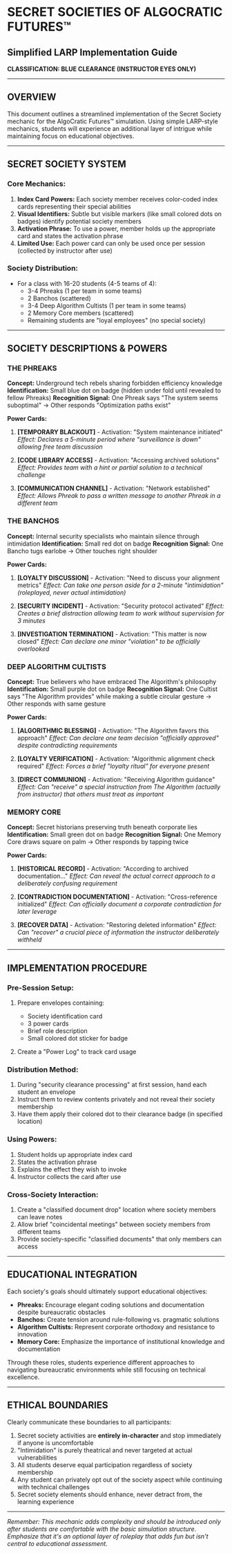 # SECRET SOCIETIES OF ALGOCRATIC FUTURES™
## Simplified LARP Implementation Guide

**CLASSIFICATION: BLUE CLEARANCE (INSTRUCTOR EYES ONLY)**

---

## OVERVIEW

This document outlines a streamlined implementation of the Secret Society mechanic for the AlgoCratic Futures™ simulation. Using simple LARP-style mechanics, students will experience an additional layer of intrigue while maintaining focus on educational objectives.

---

## SECRET SOCIETY SYSTEM

### Core Mechanics:
1. **Index Card Powers:** Each society member receives color-coded index cards representing their special abilities
2. **Visual Identifiers:** Subtle but visible markers (like small colored dots on badges) identify potential society members
3. **Activation Phrase:** To use a power, member holds up the appropriate card and states the activation phrase
4. **Limited Use:** Each power card can only be used once per session (collected by instructor after use)

### Society Distribution:
- For a class with 16-20 students (4-5 teams of 4):
  - 3-4 Phreaks (1 per team in some teams)
  - 2 Banchos (scattered)
  - 3-4 Deep Algorithm Cultists (1 per team in some teams)
  - 2 Memory Core members (scattered)
  - Remaining students are "loyal employees" (no special society)

---

## SOCIETY DESCRIPTIONS & POWERS

### THE PHREAKS
**Concept:** Underground tech rebels sharing forbidden efficiency knowledge
**Identification:** Small blue dot on badge (hidden under fold until revealed to fellow Phreaks)
**Recognition Signal:** One Phreak says "The system seems suboptimal" → Other responds "Optimization paths exist"

**Power Cards:**
1. **[TEMPORARY BLACKOUT]** - Activation: "System maintenance initiated"
   *Effect: Declares a 5-minute period where "surveillance is down" allowing free team discussion*

2. **[CODE LIBRARY ACCESS]** - Activation: "Accessing archived solutions"
   *Effect: Provides team with a hint or partial solution to a technical challenge*

3. **[COMMUNICATION CHANNEL]** - Activation: "Network established"
   *Effect: Allows Phreak to pass a written message to another Phreak in a different team*

### THE BANCHOS
**Concept:** Internal security specialists who maintain silence through intimidation
**Identification:** Small red dot on badge
**Recognition Signal:** One Bancho tugs earlobe → Other touches right shoulder

**Power Cards:**
1. **[LOYALTY DISCUSSION]** - Activation: "Need to discuss your alignment metrics"
   *Effect: Can take one person aside for a 2-minute "intimidation" (roleplayed, never actual intimidation)*

2. **[SECURITY INCIDENT]** - Activation: "Security protocol activated"
   *Effect: Creates a brief distraction allowing team to work without supervision for 3 minutes*

3. **[INVESTIGATION TERMINATION]** - Activation: "This matter is now closed"
   *Effect: Can declare one minor "violation" to be officially overlooked*

### DEEP ALGORITHM CULTISTS
**Concept:** True believers who have embraced The Algorithm's philosophy
**Identification:** Small purple dot on badge
**Recognition Signal:** One Cultist says "The Algorithm provides" while making a subtle circular gesture → Other responds with same gesture

**Power Cards:**
1. **[ALGORITHMIC BLESSING]** - Activation: "The Algorithm favors this approach"
   *Effect: Can declare one team decision "officially approved" despite contradicting requirements*

2. **[LOYALTY VERIFICATION]** - Activation: "Algorithmic alignment check required"
   *Effect: Forces a brief "loyalty ritual" for everyone present*

3. **[DIRECT COMMUNION]** - Activation: "Receiving Algorithm guidance"
   *Effect: Can "receive" a special instruction from The Algorithm (actually from instructor) that others must treat as important*

### MEMORY CORE
**Concept:** Secret historians preserving truth beneath corporate lies
**Identification:** Small green dot on badge
**Recognition Signal:** One Memory Core draws square on palm → Other responds by tapping twice

**Power Cards:**
1. **[HISTORICAL RECORD]** - Activation: "According to archived documentation..."
   *Effect: Can reveal the actual correct approach to a deliberately confusing requirement*

2. **[CONTRADICTION DOCUMENTATION]** - Activation: "Cross-reference initialized"
   *Effect: Can officially document a corporate contradiction for later leverage*

3. **[RECOVER DATA]** - Activation: "Restoring deleted information"
   *Effect: Can "recover" a crucial piece of information the instructor deliberately withheld*

---

## IMPLEMENTATION PROCEDURE

### Pre-Session Setup:
1. Prepare envelopes containing:
   - Society identification card
   - 3 power cards
   - Brief role description
   - Small colored dot sticker for badge

2. Create a "Power Log" to track card usage

### Distribution Method:
1. During "security clearance processing" at first session, hand each student an envelope
2. Instruct them to review contents privately and not reveal their society membership
3. Have them apply their colored dot to their clearance badge (in specified location)

### Using Powers:
1. Student holds up appropriate index card
2. States the activation phrase
3. Explains the effect they wish to invoke
4. Instructor collects the card after use

### Cross-Society Interaction:
1. Create a "classified document drop" location where society members can leave notes
2. Allow brief "coincidental meetings" between society members from different teams
3. Provide society-specific "classified documents" that only members can access

---

## EDUCATIONAL INTEGRATION

Each society's goals should ultimately support educational objectives:

- **Phreaks:** Encourage elegant coding solutions and documentation despite bureaucratic obstacles
- **Banchos:** Create tension around rule-following vs. pragmatic solutions
- **Algorithm Cultists:** Represent corporate orthodoxy and resistance to innovation
- **Memory Core:** Emphasize the importance of institutional knowledge and documentation

Through these roles, students experience different approaches to navigating bureaucratic environments while still focusing on technical excellence.

---

## ETHICAL BOUNDARIES

Clearly communicate these boundaries to all participants:

1. Secret society activities are **entirely in-character** and stop immediately if anyone is uncomfortable
2. "Intimidation" is purely theatrical and never targeted at actual vulnerabilities
3. All students deserve equal participation regardless of society membership
4. Any student can privately opt out of the society aspect while continuing with technical challenges
5. Secret society elements should enhance, never detract from, the learning experience

---

*Remember: This mechanic adds complexity and should be introduced only after students are comfortable with the basic simulation structure. Emphasize that it's an optional layer of roleplay that adds fun but isn't central to educational assessment.*
